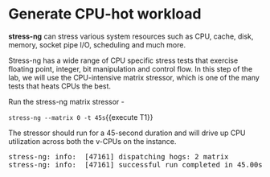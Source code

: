 # Generate CPU-hot workload

**stress-ng** can stress various system resources such as CPU, cache, disk, memory, socket pipe I/O, scheduling and much more. 

Stress-ng has a wide range of CPU specific stress tests that exercise floating point, integer, bit manipulation and control flow. In this step of the lab, we will use the CPU-intensive matrix stressor, which is one of the many tests that heats CPUs the best.

Run the stress-ng matrix stressor -

`stress-ng --matrix 0 -t 45s`{{execute T1}}

The stressor should run for a 45-second duration and will drive up CPU utilization across both the v-CPUs on the instance.

<pre class="file">
stress-ng: info:  [47161] dispatching hogs: 2 matrix
stress-ng: info:  [47161] successful run completed in 45.00s
</pre>
